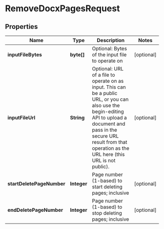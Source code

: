 
# RemoveDocxPagesRequest

## Properties
Name | Type | Description | Notes
------------ | ------------- | ------------- | -------------
**inputFileBytes** | **byte[]** | Optional: Bytes of the input file to operate on |  [optional]
**inputFileUrl** | **String** | Optional: URL of a file to operate on as input.  This can be a public URL, or you can also use the begin-editing API to upload a document and pass in the secure URL result from that operation as the URL here (this URL is not public). |  [optional]
**startDeletePageNumber** | **Integer** | Page number (1-based) to start deleting pages; inclusive |  [optional]
**endDeletePageNumber** | **Integer** | Page number (1-based) to stop deleting pages; inclusive |  [optional]



